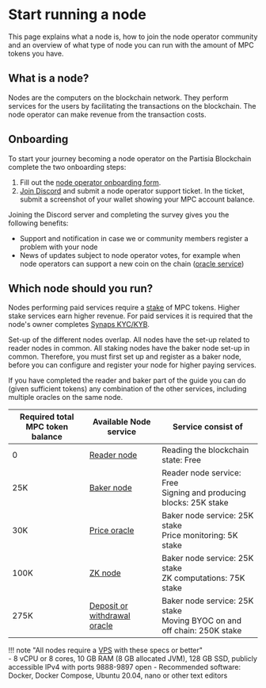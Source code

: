 # Start running a node

This page explains what a node is, how to join the node operator community and an
overview of what type of node you can run with the amount of MPC tokens you have.

## What is a node?

Nodes are the computers on the blockchain network. They perform services for the users by facilitating the transactions on the blockchain. The node operator
can make revenue from the transaction costs.

## Onboarding

To start your journey becoming a node operator on the Partisia Blockchain complete the two onboarding steps:

1. Fill out the [node operator onboarding form](https://forms.monday.com/forms/8de1fb7d3099178333db642c4d1fe640?r=euc1).
2. [Join Discord](https://discord.com/invite/KYjucw3Sad) and submit a node operator support ticket. In the ticket,
   submit a screenshot of your wallet showing your MPC account balance.    

Joining the Discord server and completing the survey gives you the following benefits:

- Support and notification in case we or community members register a problem with your node
- News of updates subject to node operator votes, for example when node operators can support a new coin on the
  chain ([oracle service](../pbc-fundamentals/dictionary.md#small-oracle))    

## Which node should you run?

Nodes performing paid services require a [stake](../pbc-fundamentals/dictionary.md#stakestaking) of MPC tokens. Higher
stake services earn higher revenue. For paid services it is required that the node's owner completes [Synaps KYC/KYB](complete-synaps-kyb.md).    

Set-up of the different nodes overlap. All nodes have the set-up related to reader nodes in common. All staking nodes
have the baker node set-up in common. Therefore, you must first set up and register as a baker node, before you can
configure and register your node for higher paying services.

If you have completed the reader and baker part of the guide you can do (given sufficient tokens) any combination of the
other services, including multiple oracles on the same node.   

| **Required total MPC token balance** | **Available Node service** | **Service consist of**                                                      |
|--------------------------------------|------------------------------|-----------------------------------------------------------------------------|
| 0                                    | [Reader node](run-a-reader-node.md)                  | Reading the blockchain state: Free                                          |
| 25K                                  | [Baker node](run-a-baker-node.md)                   | Reader node service: Free<br />Signing and producing blocks: 25K stake      |
| 30K                                  | [Price oracle](run-a-price-oracle-node.md)                 | Baker node service: 25K stake<br />Price monitoring: 5K stake               |
| 100K                                 | [ZK node](run-a-zk-node.md)                      | Baker node service: 25K stake<br />ZK computations: 75K stake               |
| 275K                                 | [Deposit or withdrawal oracle](run-a-deposit-or-withdrawal-oracle-node.md) | Baker node service: 25K stake<br />Moving BYOC on and off chain: 250K stake |

!!! note "All nodes require a [VPS](../pbc-fundamentals/dictionary.md#vps) with these specs or better"   
    - 8 vCPU or 8 cores, 10 GB RAM (8 GB allocated JVM), 128 GB SSD, publicly accessible IPv4 with ports 9888-9897 open 
    - Recommended software: Docker, Docker Compose, Ubuntu 20.04, nano or other text editors
